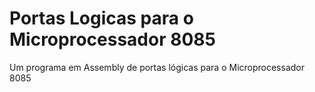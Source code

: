 # Portas Logicas para o Microprocessador 8085
Um programa em Assembly de portas lógicas para o Microprocessador 8085

